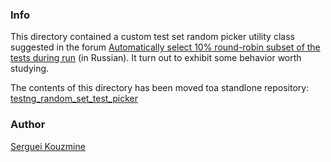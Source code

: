 ### Info

This directory contained a custom test set random picker utility class suggested in the forum [Automatically select 10% round-robin subset of the tests during run](https://automated-testing.info/t/testng-zapusk-10-testov-s-randomnoj-vyborkoj/22059/7) (in Russian). It turn out to exhibit some behavior worth studying.

The contents of this directory has been moved toa standlone repository:
[testng_random_set_test_picker](https://github.com/sergueik/testng_random_set_test_picker)

### Author
[Serguei Kouzmine](kouzmine_serguei@yahoo.com)
